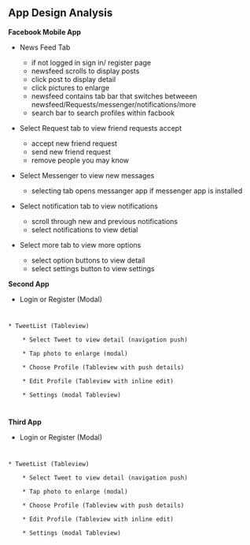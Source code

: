 ## App Design Analysis
**Facebook Mobile App**  

 * News Feed Tab 
  	* if not logged in sign in/ register page
   	* newsfeed scrolls to display posts
   	* click post to display detail
   	* click pictures to enlarge
   	* newsfeed contains tab bar that switches betweeen 
      newsfeed/Requests/messenger/notifications/more
   * search bar to search profiles within facbook
      

* Select Request tab to view friend requests accept
	* accept new friend request 
	* send new friend request
	* remove people you may know
	

* Select Messenger to view new messages

	* selecting tab opens messanger app if messenger app      is installed
* Select notification tab to view notifications
	* scroll through new and previous notifications
	* select notifications to view detial

* Select more tab to view more options
	* select option buttons to view detail
	* select settings button to view settings

	

**Second App**


* Login or Register (Modal)
#
	* TweetList (Tableview)

		* Select Tweet to view detail (navigation push)

		* Tap photo to enlarge (modal)

		* Choose Profile (Tableview with push details)

		* Edit Profile (Tableview with inline edit)

		* Settings (modal Tableview)
#
		
**Third App**

* Login or Register (Modal)
#
	* TweetList (Tableview)

		* Select Tweet to view detail (navigation push)

		* Tap photo to enlarge (modal)

		* Choose Profile (Tableview with push details)

		* Edit Profile (Tableview with inline edit)

		* Settings (modal Tableview)		